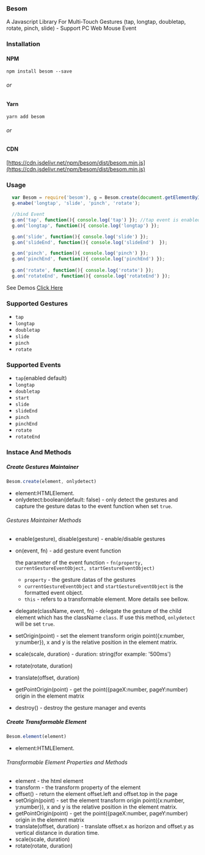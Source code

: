 ### Besom 

A Javascript Library For Multi-Touch Gestures (tap, longtap, doubletap, rotate, pinch, slide) - Support PC Web Mouse Event

### Installation

#### NPM

```
npm install besom --save
```

###### or

#### Yarn

```
yarn add besom
```

###### or

#### CDN

[https://cdn.jsdelivr.net/npm/besom/dist/besom.min.js](https://cdn.jsdelivr.net/npm/besom/dist/besom.min.js)


### Usage

```javascript
  var Besom = require('besom'), g = Besom.create(document.getElementById('demo'));
  g.enabe('longtap', 'slide', 'pinch', 'rotate');

  //bind Event
  g.on('tap', function(){ console.log('tap') }); //tap event is enabled by default
  g.on('longtap', function(){ console.log('longtap') });

  g.on('slide', function(){ console.log('slide') });
  g.on('slideEnd', function(){ console.log('slideEnd')  });

  g.on('pinch', function(){ console.log('pinch') });
  g.on('pinchEnd', function(){ console.log('pinchEnd') });
  
  g.on('rotate', function(){ console.log('rotate') });
  g.on('rotateEnd', function(){ console.log('rotateEnd') });

```



See Demos [Click Here](https://github.com/abcrun/besom/tree/master/demo)

### Supported Gestures

* `tap` 
* `longtap`
* `doubletap`
* `slide`
* `pinch`
* `rotate`

### Supported Events

* `tap`(enabled default)
* `longtap`
* `doubletap`
* `start`
* `slide`
* `slideEnd`
* `pinch`
* `pinchEnd`
* `rotate`
* `rotateEnd`

### Instace And Methods

##### Create Gestures Maintainer

```javascript
Besom.create(element, onlydetect)
```

* element:HTMLElement.
* onlydetect:boolean(default: false) - only detect the gestures and capture the gesture datas to the event function when set `true`. 

###### Gestures Maintainer Methods

* enable(gesture), disable(gesture) - enable/disable gestures 

* on(event, fn) - add gesture event function 

   the parameter of the event function - `fn(property, currentGestureEventObject, startGestureEventObject)`

  * `property` - the gesture datas of the gestures
  * `currentGestureEventObject` and `startGestureEventObject` is the formatted event object.
  * `this` - refers to a transformable element. More details see bellow.

* delegate(className, event, fn) - delegate the gesture of the child element which has the className `class`. If use this method, `onlydetect` will be set `true`.

* setOrigin(point) - set the element transform origin point({x:number, y:number}), x and y is the relative position in the element matrix.

* scale(scale, duration) - duration: string(for example: '500ms')

* rotate(rotate, duration)

* translate(offset, duration)

* getPointOrigin(point) - get the point({pageX:number, pageY:number) origin in the element matrix

* destroy() - destroy the gesture manager and events

##### Create Transformable Element

```javascript
Besom.element(element)
```

* element:HTMLElement.

###### Transformable Element Properties and Methods

* element - the html element
* transform - the transform property of the element
* offset() - return the element offset.left and offset.top in the page
* setOrigin(point) - set the element transform origin point({x:number, y:number}), x and y is the relative position in the element matrix.
* getPointOrigin(point) - get the point({pageX:number, pageY:number) origin in the element matrix
* translate(offset, duration) - translate offset.x as horizon and offset.y as vertical distance in duration time.
* scale(scale, duration)
* rotate(rotate, duration)


